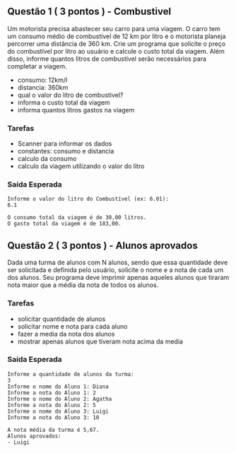 ## Questão 1 ( 3 pontos ) - Combustivel

Um motorista precisa abastecer seu carro para uma viagem. O carro tem um consumo médio de combustível de 12 km por litro e o motorista planeja percorrer uma distância de 360 km. Crie um programa que solicite o preço do combustível por litro ao usuário e calcule o custo total da viagem. Além disso, informe quantos litros de combustível serão necessários para completar a viagem.

- consumo: 12km/l
- distancia: 360km
- qual o valor do litro de combustivel?
- informa o custo total da viagem
- informa quantos litros gastos na viagem


### Tarefas
- Scanner para informar os dados
- constantes: consumo e distancia
- calculo da consumo
- calculo da viagem utilizando o valor do litro


### Saída Esperada
```
Informe o valor do litro do Combustível (ex: 6.01):
6.1

O consumo total da viagem é de 30,00 litros.
O gasto total da viagem é de 183,00.
```

## Questão 2 ( 3 pontos ) - Alunos aprovados

Dada uma turma de alunos com N alunos, sendo que essa quantidade deve ser solicitada e definida pelo usuário, solicite o nome e a nota de cada um dos alunos. Seu programa deve imprimir apenas aqueles alunos que tiraram nota maior que a média da nota de todos os alunos.

### Tarefas
- solicitar quantidade de alunos
- solicitar nome e nota para cada aluno
- fazer a media da nota dos alunos
- mostrar apenas alunos que tiveram nota acima da media

### Saída Esperada
```
Informe a quantidade de alunos da turma:
3
Informe o nome do Aluno 1: Diana
Informe a nota do Aluno 1: 2
Informe o nome do Aluno 2: Agatha
Informe a nota do Aluno 2: 5
Informe o nome do Aluno 3: Luigi
Informe a nota do Aluno 3: 10

A nota média da turma é 5,67.
Alunos aprovados:
- Luigi
```
